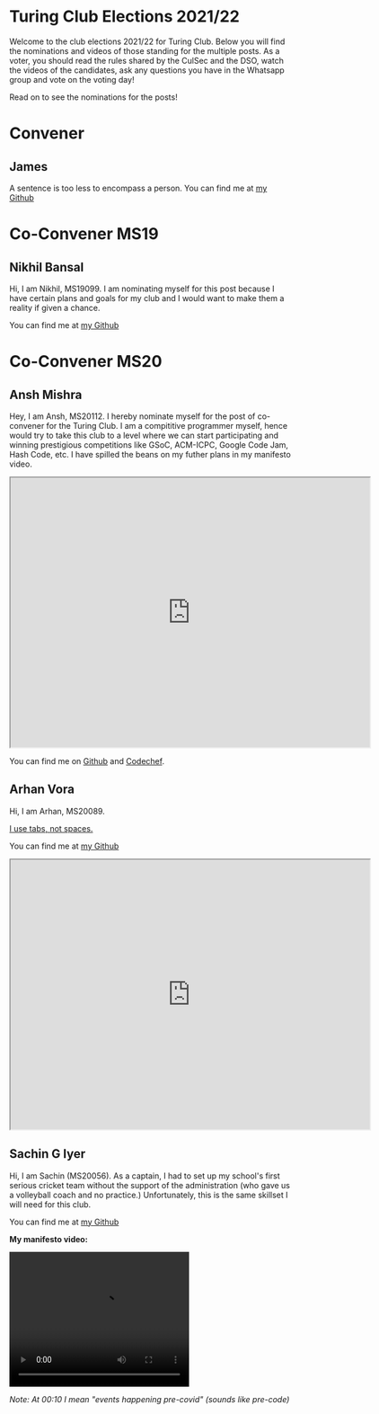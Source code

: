 # Turing Club Elections 2021/22

Welcome to the club elections 2021/22 for Turing Club. Below you will find the nominations and videos of those standing for the multiple posts. As a voter, you should read the rules shared by the CulSec and the DSO, watch the videos of the candidates, ask any questions you have in the Whatsapp group and vote on the voting day!

Read on to see the nominations for the posts!

# Convener
## James
A sentence is too less to encompass a person. You can find me at [my Github](https://github.com/James471)

# Co-Convener MS19
##  Nikhil Bansal
Hi, I am Nikhil, MS19099. I am nominating myself for this post because I have certain plans and goals for my club and I would want to make them a reality if given a chance.

You can find me at [my Github](https://github.com/NB0207)


# Co-Convener MS20

##  Ansh Mishra

Hey, I am Ansh, MS20112. I hereby nominate myself for the post of co-convener for the Turing Club. I am a compititive programmer myself, hence would try to take this club to a level where we can start participating and winning prestigious competitions like GSoC, ACM-ICPC, Google Code Jam, Hash Code, etc. I have spilled the beans on my futher plans in my manifesto video.

<iframe src="https://drive.google.com/file/d/1h11qFlSvJWqT_jgz7K3NJRrurhqSsVlM/preview" width="640" height="480" allow="autoplay"></iframe>

You can find me on [Github](https://github.com/theanshm) and [Codechef](https://www.codechef.com/users/anshmishra471).

## Arhan Vora
Hi, I am Arhan, MS20089.

[I use tabs, not spaces.](https://www.youtube.com/watch?v=SsoOG6ZeyUI)

You can find me at [my Github](https://github.com/Arhan4101/Fun_Things)

<iframe src="https://drive.google.com/file/d/11LFvvJg4d6KTWlGsLOWqKFya1uBX2Dmv/preview" width="640" height="480" allow="autoplay"></iframe>

## Sachin G Iyer
Hi, I am Sachin (MS20056). As a captain, I had to set up my school's first serious cricket team without the support of the administration (who gave us a volleyball coach and no practice.) Unfortunately, this is the same skillset I will need for this club.

You can find me at [my Github](https://github.com/sach-iyer)

**My manifesto video:**

<video src="https://photos.app.goo.gl/bUJxBJQyee2RbueF7" width="320" height="240" controls>
<source src="https://photos.app.goo.gl/bUJxBJQyee2RbueF7" type="video/mp4">
Your browser does not support the video tag, try to download the video from <a href="https://photos.app.goo.gl/bUJxBJQyee2RbueF7">here</a>
</video>

*Note: At 00:10 I mean "events happening pre-covid" (sounds like pre-code)*

